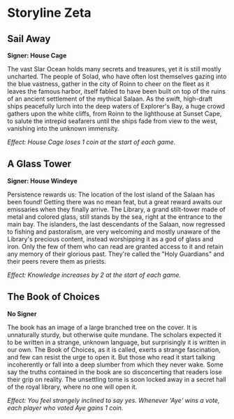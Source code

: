 # Storyline Zeta

## Sail Away

**Signer: House Cage**

The vast Slar Ocean holds many secrets and treasures, yet it is still mostly uncharted. The people of Solad, who have often lost themselves gazing into the blue vastness, gather in the city of Roinn to cheer on the fleet as it leaves the famous harbor, itself fabled to have been built on top of the ruins of an ancient settlement of the mythical Salaan. As the swift, high-draft ships peacefully lurch into the deep waters of Explorer's Bay, a huge crowd gathers upon the white cliffs, from Roinn to the lighthouse at Sunset Cape, to salute the intrepid seafarers until the ships fade from view to the west, vanishing into the unknown immensity.

_Effect: House Cage loses 1 coin at the start of each game._

## A Glass Tower

**Signer: House Windeye**

Persistence rewards us: The location of the lost island of the Salaan has been found! Getting there was no mean feat, but a great reward awaits our emissaries when they finally arrive. The Library, a grand stilt-tower made of metal and colored glass, still stands by the sea, right at the entrance to the main bay. The islanders, the last descendants of the Salaan, now regressed to fishing and pastoralism, are very welcoming and mostly unaware of the Library's precious content, instead worshipping it as a god of glass and iron. Only the few of them who can read are granted access to it and retain any memory of their glorious past. They're called the "Holy Guardians" and their peers revere them as priests.

_Effect: Knowledge increases by 2 at the start of each game._

## The Book of Choices

**No Signer**

The book has an image of a large branched tree on the cover. It is unnaturally sturdy, but otherwise quite mundane. The scholars expected it to be written in a strange, unknown language, but surprisingly it is written in our own. The Book of Choices, as it is called, exerts a strange fascination, and few can resist the urge to open it. But those who read it start talking incoherently or fall into a deep slumber from which they never wake. Some say the truths contained in the book are so disconcerting that readers lose their grip on reality. The unsettling tome is soon locked away in a secret hall of the royal library, where no one will open it.

_Effect: You feel strangely inclined to say yes. Whenever 'Aye' wins a vote, each player who voted Aye gains 1 coin._
